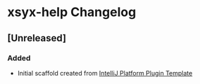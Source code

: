 <!-- Keep a Changelog guide -> https://keepachangelog.com -->

# xsyx-help Changelog

## [Unreleased]
### Added
- Initial scaffold created from [IntelliJ Platform Plugin Template](https://github.com/JetBrains/intellij-platform-plugin-template)
